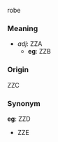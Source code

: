 robe
### Meaning
+ _adj_: ZZA
    + __eg__: ZZB

### Origin

ZZC

### Synonym

__eg__: ZZD

+ ZZE


